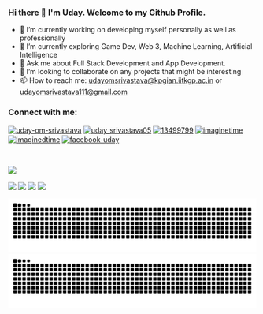 ### Hi there 👋 I'm Uday. Welcome to my Github Profile.

<!--
**ImaginedTime/ImaginedTime** is a ✨ _special_ ✨ repository because its `README.md` (this file) appears on your GitHub profile.
-->
- 🔭 I’m currently working on developing myself personally as well as professionally
- 🌱 I’m currently exploring Game Dev, Web 3, Machine Learning, Artificial Intelligence
- 💬 Ask me about Full Stack Development and App Development.
- 👯 I’m looking to collaborate on any projects that might be interesting
- 📫 How to reach me: udayomsrivastava@kpgian.iitkgp.ac.in or udayomsrivastava111@gmail.com

<!-- - 🤔 I’m looking for help with ... -->
<!-- - 😄 Pronouns: ...
- ⚡ Fun fact: ... -->

<!-- <h3 align="left">Connect with me:</h3>
<p align="left">
<a href="https://linkedin.com/in/uday-om-srivastava" target="blank"><img align="center" src="https://raw.githubusercontent.com/rahuldkjain/github-profile-readme-generator/master/src/images/icons/Social/linked-in-alt.svg" alt="uday-om-srivastava" height="30" width="40" /></a>
<a href="https://instagram.com/uday_srivastava05" target="blank"><img align="center" src="https://raw.githubusercontent.com/rahuldkjain/github-profile-readme-generator/master/src/images/icons/Social/instagram.svg" alt="uday_srivastava05" height="30" width="40" /></a>
<a href="https://www.upwork.com/freelancers/~01628288b1b48ea02b" target="blank"><img align="center" src="https://raw.githubusercontent.com/rahuldkjain/github-profile-readme-generator/master/src/images/icons/Social/upwork" alt="uday_srivastava05" height="30" width="40" /></a>
</p> -->

<h3 align="left">Connect with me:</h3>
<p align="left">
<a href="https://linkedin.com/in/uday-om-srivastava" target="blank"><img align="center" src="https://raw.githubusercontent.com/rahuldkjain/github-profile-readme-generator/master/src/images/icons/Social/linked-in-alt.svg" alt="uday-om-srivastava" height="30" width="40" /></a>
<a href="https://instagram.com/uday_srivastava05" target="blank"><img align="center" src="https://raw.githubusercontent.com/rahuldkjain/github-profile-readme-generator/master/src/images/icons/Social/instagram.svg" alt="uday_srivastava05" height="30" width="40" /></a>
<a href="https://stackoverflow.com/users/13499799" target="blank"><img align="center" src="https://raw.githubusercontent.com/rahuldkjain/github-profile-readme-generator/master/src/images/icons/Social/stack-overflow.svg" alt="13499799" height="30" width="40" /></a>
<a href="https://codeforces.com/profile/ImagineTime" target="blank"><img align="center" src="https://raw.githubusercontent.com/rahuldkjain/github-profile-readme-generator/master/src/images/icons/Social/codeforces.svg" alt="imaginetime" height="30" width="40" /></a>
<a href="https://www.leetcode.com/ImaginedTime" target="blank"><img align="center" src="https://raw.githubusercontent.com/rahuldkjain/github-profile-readme-generator/master/src/images/icons/Social/leet-code.svg" alt="imaginedtime" height="30" width="40" /></a>
<a href="https://www.facebook.com/profile.php?id=100087429944784" target="blank"><img align="center" src="https://raw.githubusercontent.com/rahuldkjain/github-profile-readme-generator/master/src/images/icons/Social/facebook.svg" alt="facebook-uday" height="30" width="40" /></a>
</p>


<!-- ![Uday's GitHub stats](https://github-readme-stats.vercel.app/api?username=ImaginedTime&show_icons=true&theme=transparent)

![](https://github-profile-summary-cards.vercel.app/api/cards/profile-details?username=ImaginedTime&theme=nord_dark) -->
<br/>

![](https://komarev.com/ghpvc/?username=ImaginedTime)

![](https://github-profile-summary-cards.vercel.app/api/cards/repos-per-language?username=ImaginedTime&theme=nord_dark&exclude=HTML,CSS)
![](https://github-profile-summary-cards.vercel.app/api/cards/most-commit-language?username=ImaginedTime&theme=nord_dark&exclude=HTML,CSS)
![](https://github-profile-summary-cards.vercel.app/api/cards/stats?username=ImaginedTime&theme=nord_dark)
![](https://github-profile-summary-cards.vercel.app/api/cards/productive-time?username=ImaginedTime&theme=nord_dark)


![github contribution grid snake animation](https://raw.githubusercontent.com/shahradelahi/shahradelahi/output/github-contribution-grid-snake-dark.svg#gh-dark-mode-only)
![github contribution grid snake animation](https://raw.githubusercontent.com/shahradelahi/shahradelahi/output/github-contribution-grid-snake.svg#gh-light-mode-only)

